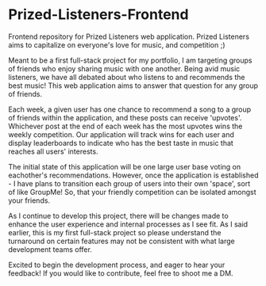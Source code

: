 # Prized-Listeners-Frontend
Frontend repository for Prized Listeners web application. Prized Listeners aims to capitalize on everyone's love for music, and competition ;)

Meant to be a first full-stack project for my portfolio, I am targeting groups of friends who enjoy sharing music with one another. Being avid music listeners, we have all debated about who listens to and recommends the best music! This web application aims to answer that question for any group of friends.

Each week, a given user has one chance to recommend a song to a group of friends within the application, and these posts can receive 'upvotes'. Whichever post at the end of each week has the most upvotes wins the weekly competition. Our application will track wins for each user and display leaderboards to indicate who has the best taste in music that reaches all users' interests.

The initial state of this application will be one large user base voting on eachother's recommendations. However, once the application is established - I have plans to transition each group of users into their own 'space', sort of like GroupMe! So, that your friendly competition can be isolated amongst your friends.

As I continue to develop this project, there will be changes made to enhance the user experience and internal processes as I see fit. As I said earlier, this is my first full-stack project so please understand the turnaround on certain features may not be consistent with what large development teams offer.

Excited to begin the development process, and eager to hear your feedback! If you would like to contribute, feel free to shoot me a DM.
